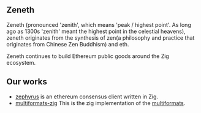 ## Zeneth

Zeneth (pronounced 'zenith', which means 'peak / highest point'. As long ago as 1300s 'zenith' meant the highest point in the celestial heavens), zeneth originates from the synthesis of zen(a philosophy and practice that originates from Chinese Zen Buddhism) and eth.

Zeneth continues to build Ethereum public goods around the Zig ecosystem.

## Our works

- [zephyrus](https://github.com/zen-eth/zephyrus) is an ethereum consensus client written in Zig.
- [multiformats-zig](https://github.com/zen-eth/multiformats-zig) This is the zig implementation of the [multiformats](https://github.com/multiformats/multiformats).
<!--

**Here are some ideas to get you started:**

🙋‍♀️ A short introduction - what is your organization all about?
🌈 Contribution guidelines - how can the community get involved?
👩‍💻 Useful resources - where can the community find your docs? Is there anything else the community should know?
🍿 Fun facts - what does your team eat for breakfast?
🧙 Remember, you can do mighty things with the power of [Markdown](https://docs.github.com/github/writing-on-github/getting-started-with-writing-and-formatting-on-github/basic-writing-and-formatting-syntax)
-->
